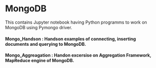 # MongoDB
This contains Jupyter notebook having Python programms to work on MongoDB using Pymongo driver.
#### Mongo_Handson : Handson examples of connecting, inserting documents and querying to MongoDB.
#### Mongo_Aggreagation : Handon excersise on Aggregation Framework, MapReduce engine of MongoDB.
